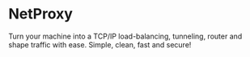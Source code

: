 # NetProxy
Turn your machine into a TCP/IP load-balancing, tunneling, router and shape traffic with ease. Simple, clean, fast and secure!
